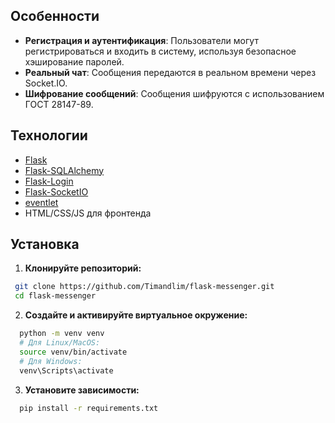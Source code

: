 ## Особенности

- **Регистрация и аутентификация**: Пользователи могут регистрироваться и входить в систему, используя безопасное хэширование паролей.
- **Реальный чат**: Сообщения передаются в реальном времени через Socket.IO.
- **Шифрование сообщений**: Сообщения шифруются с использованием ГОСТ 28147-89.

## Технологии

- [Flask](https://flask.palletsprojects.com/)
- [Flask-SQLAlchemy](https://flask-sqlalchemy.palletsprojects.com/)
- [Flask-Login](https://flask-login.readthedocs.io/)
- [Flask-SocketIO](https://flask-socketio.readthedocs.io/)
- [eventlet](http://eventlet.net/)
- HTML/CSS/JS для фронтенда

## Установка

1. **Клонируйте репозиторий:**
  ```bash
   git clone https://github.com/Timandlim/flask-messenger.git
   cd flask-messenger
```
2. **Создайте и активируйте виртуальное окружение:**
```bash
  python -m venv venv
  # Для Linux/MacOS:
  source venv/bin/activate
  # Для Windows:
  venv\Scripts\activate
```
3. **Установите зависимости:**
```bash
  pip install -r requirements.txt
```
